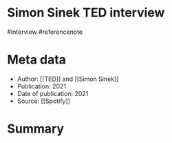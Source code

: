# Simon Sinek TED interview
#interview #referencenote 	

# Meta data
- Author: [[TED]] and [[Simon Sinek]]
- Publication: 2021
- Date of publication: 2021
- Source: [[Spotify]] 

# Summary